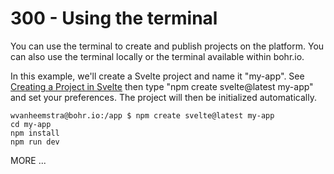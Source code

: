 # 300 - Using the terminal

You can use the terminal to create and publish projects on the platform. You can also use the terminal locally or the terminal available within bohr.io.

In this example, we'll create a Svelte project and name it "my-app". See [Creating a Project in Svelte](https://kit.svelte.dev/docs/creating-a-project) then type "npm create svelte@latest my-app" and set your preferences. The project will then be initialized automatically.

```
wvanheemstra@bohr.io:/app $ npm create svelte@latest my-app
cd my-app
npm install
npm run dev
```

MORE ...

